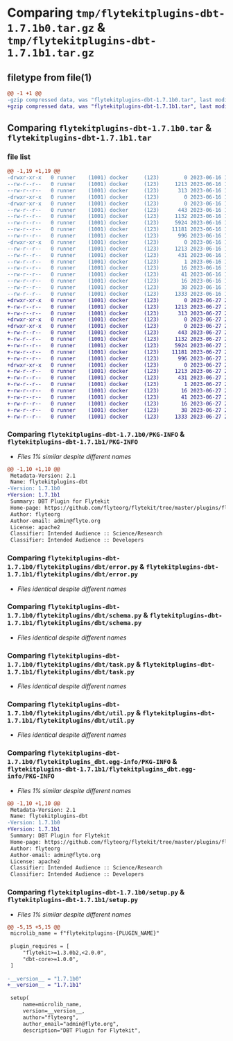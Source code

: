 # Comparing `tmp/flytekitplugins-dbt-1.7.1b0.tar.gz` & `tmp/flytekitplugins-dbt-1.7.1b1.tar.gz`

## filetype from file(1)

```diff
@@ -1 +1 @@
-gzip compressed data, was "flytekitplugins-dbt-1.7.1b0.tar", last modified: Fri Jun 16 18:14:17 2023, max compression
+gzip compressed data, was "flytekitplugins-dbt-1.7.1b1.tar", last modified: Tue Jun 27 22:00:53 2023, max compression
```

## Comparing `flytekitplugins-dbt-1.7.1b0.tar` & `flytekitplugins-dbt-1.7.1b1.tar`

### file list

```diff
@@ -1,19 +1,19 @@
-drwxr-xr-x   0 runner    (1001) docker     (123)        0 2023-06-16 18:14:17.806454 flytekitplugins-dbt-1.7.1b0/
--rw-r--r--   0 runner    (1001) docker     (123)     1213 2023-06-16 18:14:17.806454 flytekitplugins-dbt-1.7.1b0/PKG-INFO
--rw-r--r--   0 runner    (1001) docker     (123)      313 2023-06-16 18:13:54.000000 flytekitplugins-dbt-1.7.1b0/README.md
-drwxr-xr-x   0 runner    (1001) docker     (123)        0 2023-06-16 18:14:17.802454 flytekitplugins-dbt-1.7.1b0/flytekitplugins/
-drwxr-xr-x   0 runner    (1001) docker     (123)        0 2023-06-16 18:14:17.802454 flytekitplugins-dbt-1.7.1b0/flytekitplugins/dbt/
--rw-r--r--   0 runner    (1001) docker     (123)      443 2023-06-16 18:13:54.000000 flytekitplugins-dbt-1.7.1b0/flytekitplugins/dbt/__init__.py
--rw-r--r--   0 runner    (1001) docker     (123)     1132 2023-06-16 18:13:54.000000 flytekitplugins-dbt-1.7.1b0/flytekitplugins/dbt/error.py
--rw-r--r--   0 runner    (1001) docker     (123)     5924 2023-06-16 18:13:54.000000 flytekitplugins-dbt-1.7.1b0/flytekitplugins/dbt/schema.py
--rw-r--r--   0 runner    (1001) docker     (123)    11181 2023-06-16 18:13:54.000000 flytekitplugins-dbt-1.7.1b0/flytekitplugins/dbt/task.py
--rw-r--r--   0 runner    (1001) docker     (123)      996 2023-06-16 18:13:54.000000 flytekitplugins-dbt-1.7.1b0/flytekitplugins/dbt/util.py
-drwxr-xr-x   0 runner    (1001) docker     (123)        0 2023-06-16 18:14:17.802454 flytekitplugins-dbt-1.7.1b0/flytekitplugins_dbt.egg-info/
--rw-r--r--   0 runner    (1001) docker     (123)     1213 2023-06-16 18:14:17.000000 flytekitplugins-dbt-1.7.1b0/flytekitplugins_dbt.egg-info/PKG-INFO
--rw-r--r--   0 runner    (1001) docker     (123)      431 2023-06-16 18:14:17.000000 flytekitplugins-dbt-1.7.1b0/flytekitplugins_dbt.egg-info/SOURCES.txt
--rw-r--r--   0 runner    (1001) docker     (123)        1 2023-06-16 18:14:17.000000 flytekitplugins-dbt-1.7.1b0/flytekitplugins_dbt.egg-info/dependency_links.txt
--rw-r--r--   0 runner    (1001) docker     (123)       16 2023-06-16 18:14:17.000000 flytekitplugins-dbt-1.7.1b0/flytekitplugins_dbt.egg-info/namespace_packages.txt
--rw-r--r--   0 runner    (1001) docker     (123)       41 2023-06-16 18:14:17.000000 flytekitplugins-dbt-1.7.1b0/flytekitplugins_dbt.egg-info/requires.txt
--rw-r--r--   0 runner    (1001) docker     (123)       16 2023-06-16 18:14:17.000000 flytekitplugins-dbt-1.7.1b0/flytekitplugins_dbt.egg-info/top_level.txt
--rw-r--r--   0 runner    (1001) docker     (123)       38 2023-06-16 18:14:17.806454 flytekitplugins-dbt-1.7.1b0/setup.cfg
--rw-r--r--   0 runner    (1001) docker     (123)     1333 2023-06-16 18:14:14.000000 flytekitplugins-dbt-1.7.1b0/setup.py
+drwxr-xr-x   0 runner    (1001) docker     (123)        0 2023-06-27 22:00:53.144609 flytekitplugins-dbt-1.7.1b1/
+-rw-r--r--   0 runner    (1001) docker     (123)     1213 2023-06-27 22:00:53.144609 flytekitplugins-dbt-1.7.1b1/PKG-INFO
+-rw-r--r--   0 runner    (1001) docker     (123)      313 2023-06-27 22:00:35.000000 flytekitplugins-dbt-1.7.1b1/README.md
+drwxr-xr-x   0 runner    (1001) docker     (123)        0 2023-06-27 22:00:53.144609 flytekitplugins-dbt-1.7.1b1/flytekitplugins/
+drwxr-xr-x   0 runner    (1001) docker     (123)        0 2023-06-27 22:00:53.144609 flytekitplugins-dbt-1.7.1b1/flytekitplugins/dbt/
+-rw-r--r--   0 runner    (1001) docker     (123)      443 2023-06-27 22:00:35.000000 flytekitplugins-dbt-1.7.1b1/flytekitplugins/dbt/__init__.py
+-rw-r--r--   0 runner    (1001) docker     (123)     1132 2023-06-27 22:00:35.000000 flytekitplugins-dbt-1.7.1b1/flytekitplugins/dbt/error.py
+-rw-r--r--   0 runner    (1001) docker     (123)     5924 2023-06-27 22:00:35.000000 flytekitplugins-dbt-1.7.1b1/flytekitplugins/dbt/schema.py
+-rw-r--r--   0 runner    (1001) docker     (123)    11181 2023-06-27 22:00:35.000000 flytekitplugins-dbt-1.7.1b1/flytekitplugins/dbt/task.py
+-rw-r--r--   0 runner    (1001) docker     (123)      996 2023-06-27 22:00:35.000000 flytekitplugins-dbt-1.7.1b1/flytekitplugins/dbt/util.py
+drwxr-xr-x   0 runner    (1001) docker     (123)        0 2023-06-27 22:00:53.144609 flytekitplugins-dbt-1.7.1b1/flytekitplugins_dbt.egg-info/
+-rw-r--r--   0 runner    (1001) docker     (123)     1213 2023-06-27 22:00:53.000000 flytekitplugins-dbt-1.7.1b1/flytekitplugins_dbt.egg-info/PKG-INFO
+-rw-r--r--   0 runner    (1001) docker     (123)      431 2023-06-27 22:00:53.000000 flytekitplugins-dbt-1.7.1b1/flytekitplugins_dbt.egg-info/SOURCES.txt
+-rw-r--r--   0 runner    (1001) docker     (123)        1 2023-06-27 22:00:53.000000 flytekitplugins-dbt-1.7.1b1/flytekitplugins_dbt.egg-info/dependency_links.txt
+-rw-r--r--   0 runner    (1001) docker     (123)       16 2023-06-27 22:00:53.000000 flytekitplugins-dbt-1.7.1b1/flytekitplugins_dbt.egg-info/namespace_packages.txt
+-rw-r--r--   0 runner    (1001) docker     (123)       41 2023-06-27 22:00:53.000000 flytekitplugins-dbt-1.7.1b1/flytekitplugins_dbt.egg-info/requires.txt
+-rw-r--r--   0 runner    (1001) docker     (123)       16 2023-06-27 22:00:53.000000 flytekitplugins-dbt-1.7.1b1/flytekitplugins_dbt.egg-info/top_level.txt
+-rw-r--r--   0 runner    (1001) docker     (123)       38 2023-06-27 22:00:53.144609 flytekitplugins-dbt-1.7.1b1/setup.cfg
+-rw-r--r--   0 runner    (1001) docker     (123)     1333 2023-06-27 22:00:50.000000 flytekitplugins-dbt-1.7.1b1/setup.py
```

### Comparing `flytekitplugins-dbt-1.7.1b0/PKG-INFO` & `flytekitplugins-dbt-1.7.1b1/PKG-INFO`

 * *Files 1% similar despite different names*

```diff
@@ -1,10 +1,10 @@
 Metadata-Version: 2.1
 Name: flytekitplugins-dbt
-Version: 1.7.1b0
+Version: 1.7.1b1
 Summary: DBT Plugin for Flytekit
 Home-page: https://github.com/flyteorg/flytekit/tree/master/plugins/flytekit-dbt
 Author: flyteorg
 Author-email: admin@flyte.org
 License: apache2
 Classifier: Intended Audience :: Science/Research
 Classifier: Intended Audience :: Developers
```

### Comparing `flytekitplugins-dbt-1.7.1b0/flytekitplugins/dbt/error.py` & `flytekitplugins-dbt-1.7.1b1/flytekitplugins/dbt/error.py`

 * *Files identical despite different names*

### Comparing `flytekitplugins-dbt-1.7.1b0/flytekitplugins/dbt/schema.py` & `flytekitplugins-dbt-1.7.1b1/flytekitplugins/dbt/schema.py`

 * *Files identical despite different names*

### Comparing `flytekitplugins-dbt-1.7.1b0/flytekitplugins/dbt/task.py` & `flytekitplugins-dbt-1.7.1b1/flytekitplugins/dbt/task.py`

 * *Files identical despite different names*

### Comparing `flytekitplugins-dbt-1.7.1b0/flytekitplugins/dbt/util.py` & `flytekitplugins-dbt-1.7.1b1/flytekitplugins/dbt/util.py`

 * *Files identical despite different names*

### Comparing `flytekitplugins-dbt-1.7.1b0/flytekitplugins_dbt.egg-info/PKG-INFO` & `flytekitplugins-dbt-1.7.1b1/flytekitplugins_dbt.egg-info/PKG-INFO`

 * *Files 1% similar despite different names*

```diff
@@ -1,10 +1,10 @@
 Metadata-Version: 2.1
 Name: flytekitplugins-dbt
-Version: 1.7.1b0
+Version: 1.7.1b1
 Summary: DBT Plugin for Flytekit
 Home-page: https://github.com/flyteorg/flytekit/tree/master/plugins/flytekit-dbt
 Author: flyteorg
 Author-email: admin@flyte.org
 License: apache2
 Classifier: Intended Audience :: Science/Research
 Classifier: Intended Audience :: Developers
```

### Comparing `flytekitplugins-dbt-1.7.1b0/setup.py` & `flytekitplugins-dbt-1.7.1b1/setup.py`

 * *Files 1% similar despite different names*

```diff
@@ -5,15 +5,15 @@
 microlib_name = f"flytekitplugins-{PLUGIN_NAME}"
 
 plugin_requires = [
     "flytekit>=1.3.0b2,<2.0.0",
     "dbt-core>=1.0.0",
 ]
 
-__version__ = "1.7.1b0"
+__version__ = "1.7.1b1"
 
 setup(
     name=microlib_name,
     version=__version__,
     author="flyteorg",
     author_email="admin@flyte.org",
     description="DBT Plugin for Flytekit",
```

